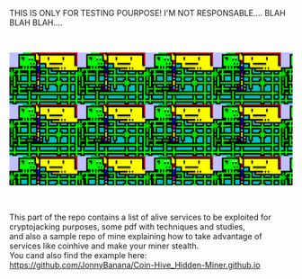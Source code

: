 THIS IS ONLY FOR TESTING POURPOSE!
I'M NOT RESPONSABLE.... BLAH BLAH BLAH....


<BR>
  
 

![Alt text](https://raw.githubusercontent.com/JonnyBanana/Mining_Stuff/main/Cryptojacking/Banana_Coinhive_Silent_Cryptojacker.png)


</BR>


This part of the repo contains a list of alive services to be exploited for cryptojacking purposes, some pdf with techniques and studies, <BR>
and also a sample repo of mine explaining how to take advantage of services like coinhive and make your miner stealth. <BR>
You cand also find the example here:<BR>
https://github.com/JonnyBanana/Coin-Hive_Hidden-Miner.github.io
